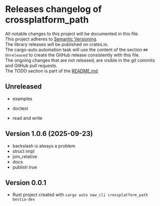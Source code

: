# Releases changelog of crossplatform_path

All notable changes to this project will be documented in this file.  
This project adheres to [Semantic Versioning](https://semver.org/spec/v2.0.0.html).  
The library releases will be published on crates.io.  
The cargo-auto automation task will use the content of the section `## Unreleased` to create
the GitHub release consistently with this file.  
The ongoing changes that are not released, are visible in the git commits and GitHub pull requests.  
The TODO section is part of the [README.md](https://github.com/bestia-dev/crossplatform_path).  

## Unreleased

- examples
- doctest

- read and write

## Version 1.0.6 (2025-09-23)

- backslash is always a problem
- struct impl
- join_relative
- docs
- publish true

## Version 0.0.1

- Rust project created with `cargo auto new_cli crossplatform_path bestia-dev`
